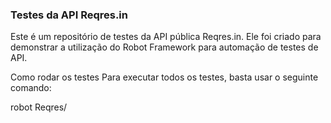 ### Testes da API Reqres.in

Este é um repositório de testes da API pública Reqres.in. Ele foi criado para demonstrar a utilização do Robot Framework para automação de testes de API.

Como rodar os testes
Para executar todos os testes, basta usar o seguinte comando:

robot Reqres/

